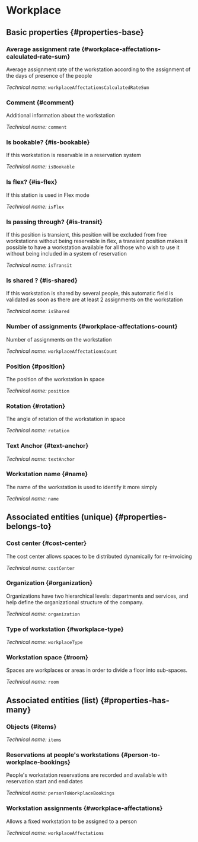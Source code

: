 # Workplace
<!--- THIS FILE IS GENERATED PLEASE DO NOT EDIT IT DIRECTLY --->



<OH code="workplace"/>


## Basic properties {#properties-base}

### Average assignment rate {#workplace-affectations-calculated-rate-sum}

Average assignment rate of the workstation according to the assignment of the days of presence of the people

*Technical name:* ```workplaceAffectationsCalculatedRateSum```
<PH code="workplace:workplaceAffectationsCalculatedRateSum"/>

### Comment {#comment}

Additional information about the workstation

*Technical name:* ```comment```
<PH code="workplace:comment"/>

### Is bookable? {#is-bookable}

If this workstation is reservable in a reservation system

*Technical name:* ```isBookable```
<PH code="workplace:isBookable"/>

### Is flex? {#is-flex}

If this station is used in Flex mode

*Technical name:* ```isFlex```
<PH code="workplace:isFlex"/>

### Is passing through? {#is-transit}

If this position is transient, this position will be excluded from free workstations without being reservable in flex, a transient position makes it possible to have a workstation available for all those who wish to use it without being included in a system of reservation

*Technical name:* ```isTransit```
<PH code="workplace:isTransit"/>

### Is shared ? {#is-shared}

If this workstation is shared by several people, this automatic field is validated as soon as there are at least 2 assignments on the workstation

*Technical name:* ```isShared```
<PH code="workplace:isShared"/>

### Number of assignments {#workplace-affectations-count}

Number of assignments on the workstation

*Technical name:* ```workplaceAffectationsCount```
<PH code="workplace:workplaceAffectationsCount"/>

### Position {#position}

The position of the workstation in space

*Technical name:* ```position```
<PH code="workplace:position"/>

### Rotation {#rotation}

The angle of rotation of the workstation in space

*Technical name:* ```rotation```
<PH code="workplace:rotation"/>

### Text Anchor {#text-anchor}



*Technical name:* ```textAnchor```
<PH code="workplace:textAnchor"/>

### Workstation name {#name}

The name of the workstation is used to identify it more simply

*Technical name:* ```name```
<PH code="workplace:name"/>


## Associated entities (unique) {#properties-belongs-to}

### Cost center {#cost-center}

The cost center allows spaces to be distributed dynamically for re-invoicing

*Technical name:* ```costCenter```
<PH code="workplace:costCenter"/>

### Organization {#organization}

Organizations have two hierarchical levels: departments and services, and help define the organizational structure of the company.

*Technical name:* ```organization```
<PH code="workplace:organization"/>

### Type of workstation {#workplace-type}



*Technical name:* ```workplaceType```
<PH code="workplace:workplaceType"/>

### Workstation space {#room}

Spaces are workplaces or areas in order to divide a floor into sub-spaces.

*Technical name:* ```room```
<PH code="workplace:room"/>


## Associated entities (list) {#properties-has-many}

### Objects {#items}



*Technical name:* ```items```
<PH code="workplace:items"/>

### Reservations at people's workstations {#person-to-workplace-bookings}

People's workstation reservations are recorded and available with reservation start and end dates

*Technical name:* ```personToWorkplaceBookings```
<PH code="workplace:personToWorkplaceBookings"/>

### Workstation assignments {#workplace-affectations}

Allows a fixed workstation to be assigned to a person

*Technical name:* ```workplaceAffectations```
<PH code="workplace:workplaceAffectations"/>




